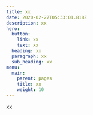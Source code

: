 ```yaml
---
title: xx
date: 2020-02-27T05:33:01.818Z
description: xx
hero:
  button:
    link: xx
    text: xx
  heading: xx
  paragraph: xx
  sub_heading: xx
menu:
  main:
    parent: pages
    title: xx
    weight: 10
---
```

xx
